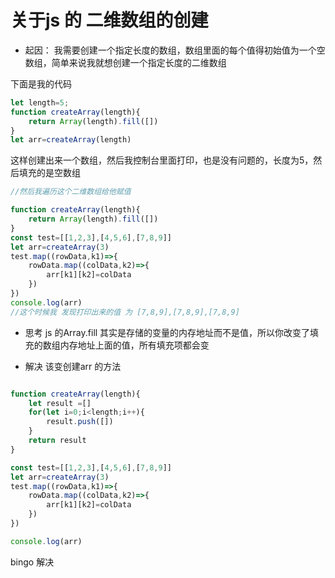 # 关于js 的 二维数组的创建

- 起因： 我需要创建一个指定长度的数组，数组里面的每个值得初始值为一个空数组，简单来说我就想创建一个指定长度的二维数组

下面是我的代码

```javascript
let length=5;
function createArray(length){
    return Array(length).fill([])
}
let arr=createArray(length)
```

这样创建出来一个数组，然后我控制台里面打印，也是没有问题的，长度为5，然后填充的是空数组

```javascript
//然后我遍历这个二维数组给他赋值

function createArray(length){
    return Array(length).fill([])
}
const test=[[1,2,3],[4,5,6],[7,8,9]]
let arr=createArray(3)
test.map((rowData,k1)=>{
    rowData.map((colData,k2)=>{
        arr[k1][k2]=colData
    })
})
console.log(arr)
//这个时候我 发现打印出来的值 为 [7,8,9],[7,8,9],[7,8,9]
```

- 思考 js 的Array.fill 其实是存储的变量的内存地址而不是值，所以你改变了填充的数组内存地址上面的值，所有填充项都会变

- 解决 该变创建arr 的方法

```javascript

function createArray(length){
    let result =[]
    for(let i=0;i<length;i++){
        result.push([])
    }
    return result
}

const test=[[1,2,3],[4,5,6],[7,8,9]]
let arr=createArray(3)
test.map((rowData,k1)=>{
    rowData.map((colData,k2)=>{
        arr[k1][k2]=colData
    })
})

console.log(arr)
```

bingo 解决